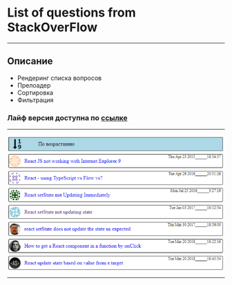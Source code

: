# List of questions from StackOverFlow

***

## Описание

+ Рендеринг списка вопросов
+ Прелоадер
+ Сортировка
+ Фильтрация

### Лайф версия доступна по [ссылке](https://topus009.github.io/sof/)

***
![testovoe](preview.png)
***